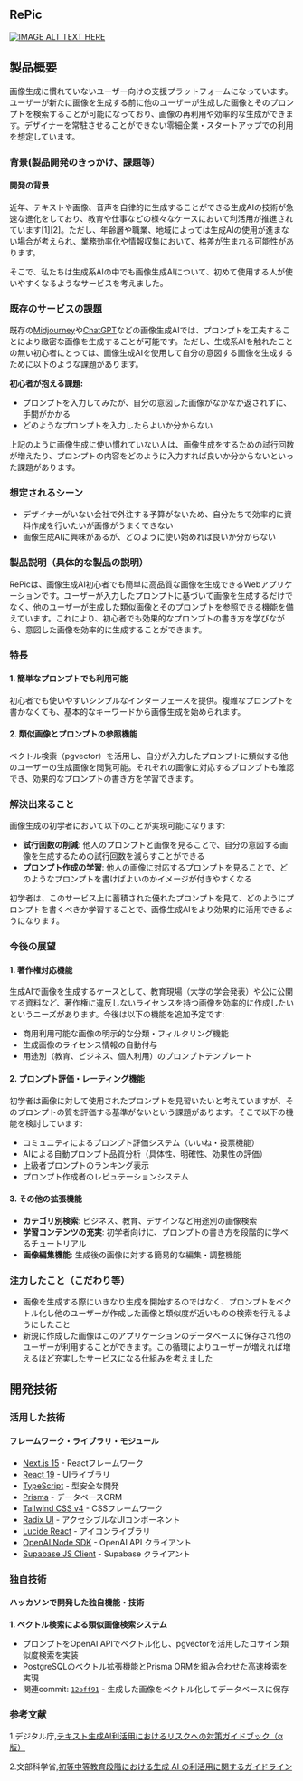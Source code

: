 ## RePic

[![IMAGE ALT TEXT HERE](https://jphacks.com/wp-content/uploads/2025/05/JPHACKS2025_ogp.jpg)](https://www.youtube.com/watch?v=lA9EluZugD8)

## 製品概要
画像生成に慣れていないユーザー向けの支援プラットフォームになっています。ユーザーが新たに画像を生成する前に他のユーザーが生成した画像とそのプロンプトを検索することが可能になっており、画像の再利用や効率的な生成ができます。デザイナーを常駐させることができない零細企業・スタートアップでの利用を想定しています。

### 背景(製品開発のきっかけ、課題等）

#### 開発の背景

近年、テキストや画像、音声を自律的に生成することができる生成AIの技術が急速な進化をしており、教育や仕事などの様々なケースにおいて利活用が推進されています[1][2]。ただし、年齢層や職業、地域によっては生成AIの使用が進まない場合が考えられ、業務効率化や情報収集において、格差が生まれる可能性があります。

そこで、私たちは生成系AIの中でも画像生成AIについて、初めて使用する人が使いやすくなるようなサービスを考えました。





#### 

### 既存のサービスの課題

既存の[Midjourney](https://www.midjourney.com/)や[ChatGPT](https://chatgpt.com/)などの画像生成AIでは、プロンプトを工夫することにより緻密な画像を生成することが可能です。ただし、生成系AIを触れたことの無い初心者にとっては、画像生成AIを使用して自分の意図する画像を生成するために以下のような課題があります。

**初心者が抱える課題:**
- プロンプトを入力してみたが、自分の意図した画像がなかなか返されずに、手間がかかる
- どのようなプロンプトを入力したらよいか分からない

上記のように画像生成に使い慣れていない人は、画像生成をするための試行回数が増えたり、プロンプトの内容をどのように入力すれば良いか分からないといった課題があります。

### 想定されるシーン
- デザイナーがいない会社で外注する予算がないため、自分たちで効率的に資料作成を行いたいが画像がうまくできない
- 画像生成AIに興味があるが、どのように使い始めれば良いか分からない

### 製品説明（具体的な製品の説明）
RePicは、画像生成AI初心者でも簡単に高品質な画像を生成できるWebアプリケーションです。ユーザーが入力したプロンプトに基づいて画像を生成するだけでなく、他のユーザーが生成した類似画像とそのプロンプトを参照できる機能を備えています。これにより、初心者でも効果的なプロンプトの書き方を学びながら、意図した画像を効率的に生成することができます。

### 特長
#### 1. 簡単なプロンプトでも利用可能
初心者でも使いやすいシンプルなインターフェースを提供。複雑なプロンプトを書かなくても、基本的なキーワードから画像生成を始められます。

#### 2. 類似画像とプロンプトの参照機能
ベクトル検索（pgvector）を活用し、自分が入力したプロンプトに類似する他のユーザーの生成画像を閲覧可能。それぞれの画像に対応するプロンプトも確認でき、効果的なプロンプトの書き方を学習できます。

### 解決出来ること
画像生成の初学者において以下のことが実現可能になります:

- **試行回数の削減**: 他人のプロンプトと画像を見ることで、自分の意図する画像を生成するための試行回数を減らすことができる
- **プロンプト作成の学習**: 他人の画像に対応するプロンプトを見ることで、どのようなプロンプトを書けばよいのかイメージが付きやすくなる



初学者は、このサービス上に蓄積された優れたプロンプトを見て、どのようにプロンプトを書くべきか学習することで、画像生成AIをより効果的に活用できるようになります。

### 今後の展望

#### 1. 著作権対応機能
生成AIで画像を生成するケースとして、教育現場（大学の学会発表）や公に公開する資料など、著作権に違反しないライセンスを持つ画像を効率的に作成したいというニーズがあります。今後は以下の機能を追加予定です:
- 商用利用可能な画像の明示的な分類・フィルタリング機能
- 生成画像のライセンス情報の自動付与
- 用途別（教育、ビジネス、個人利用）のプロンプトテンプレート

#### 2. プロンプト評価・レーティング機能
初学者は画像に対して使用されたプロンプトを見習いたいと考えていますが、そのプロンプトの質を評価する基準がないという課題があります。そこで以下の機能を検討しています:
- コミュニティによるプロンプト評価システム（いいね・投票機能）
- AIによる自動プロンプト品質分析（具体性、明確性、効果性の評価）
- 上級者プロンプトのランキング表示
- プロンプト作成者のレピュテーションシステム

#### 3. その他の拡張機能
- **カテゴリ別検索**: ビジネス、教育、デザインなど用途別の画像検索
- **学習コンテンツの充実**: 初学者向けに、プロンプトの書き方を段階的に学べるチュートリアル
- **画像編集機能**: 生成後の画像に対する簡易的な編集・調整機能

### 注力したこと（こだわり等）

- 画像を生成する際にいきなり生成を開始するのではなく、プロンプトをベクトル化し他のユーザーが作成した画像と類似度が近いものの検索を行えるようにしたこと
- 新規に作成した画像はこのアプリケーションのデータベースに保存され他のユーザーが利用することができます。この循環によりユーザーが増えれば増えるほど充実したサービスになる仕組みを考えました


## 開発技術
### 活用した技術
#### フレームワーク・ライブラリ・モジュール
* [Next.js 15](https://nextjs.org/) - Reactフレームワーク
* [React 19](https://react.dev/) - UIライブラリ
* [TypeScript](https://www.typescriptlang.org/) - 型安全な開発
* [Prisma](https://www.prisma.io/) - データベースORM
* [Tailwind CSS v4](https://tailwindcss.com/) - CSSフレームワーク
* [Radix UI](https://www.radix-ui.com/) - アクセシブルなUIコンポーネント
* [Lucide React](https://lucide.dev/) - アイコンライブラリ
* [OpenAI Node SDK](https://github.com/openai/openai-node) - OpenAI API クライアント
* [Supabase JS Client](https://supabase.com/docs/reference/javascript/introduction) - Supabase クライアント


### 独自技術
#### ハッカソンで開発した独自機能・技術

**1. ベクトル検索による類似画像検索システム**
- プロンプトをOpenAI APIでベクトル化し、pgvectorを活用したコサイン類似度検索を実装
- PostgreSQLのベクトル拡張機能とPrisma ORMを組み合わせた高速検索を実現
- 関連commit: [`12bff91`](https://github.com/jphacks/tk_2513/commit/12bff91badcb2a32e7edb9a8bbf2d5740185b0f4) - 生成した画像をベクトル化してデータベースに保存


### 参考文献

1.デジタル庁,[テキスト生成AI利活用におけるリスクへの対策ガイドブック（α版）](https://www.digital.go.jp/resources/generalitve-ai-guidebook)

2.文部科学省,[初等中等教育段階における生成 AI の利活用に関するガイドライン](https://www.mext.go.jp/content/20241226-mxt_shuukyo02-000030823_001.pdf)